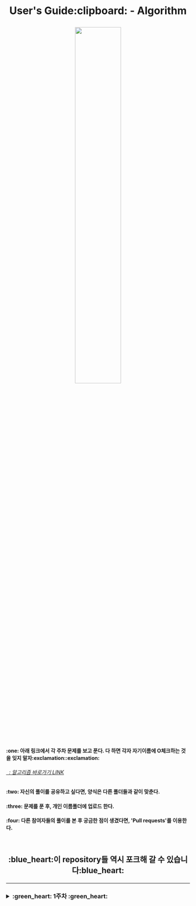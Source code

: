 <h1 align = "center"> User's Guide:clipboard: - Algorithm</p>

<img src="https://quotefancy.com/media/wallpaper/3840x2160/386847-Robert-H-Schuller-Quote-Tough-times-never-last-but-tough-people-do.jpg" width="50%"/>

<h4>:one: 아래 링크에서 각 주차 문제를 보고 푼다. 다 하면 각자 자기이름에 O체크하는 것을 잊지 말자:exclamation::exclamation: </p>
<a href = "https://docs.google.com/spreadsheets/d/1SySxnr7KsptZtsbRjxXab3WepswQ34-kEJ-pxEWZluk/edit#gid=805159952"><h6>&nbsp;&nbsp;: 알고리즘 바로가기 LINK</a>
<h4>:two: 자신의 풀이를 공유하고 싶다면, 양식은 다른 폴더들과 같이 맞춘다.
<h4>:three: 문제를 푼 후, 개인 이름폴더에 업로드 한다.</p>
<h4>:four: 다른 참여자들의 풀이를 본 후 궁금한 점이 생겼다면, 'Pull requests'를 이용한다.</p>
<br>
<h2 align='center'> :blue_heart:이 repository들 역시 포크해 갈 수 있습니다:blue_heart: </p>
<hr>
<h3><details>
<summary> :green_heart: 1주차 :green_heart: </summary>
<a href = "https://blog.naver.com/gomdorij/222378166335"><h3> :notebook_with_decorative_cover: 강의노트 : Stack, Queue </a>
<a href = "https://blog.naver.com/gomdorij/222386647914"><h3> :sweat: 접근방식 </a></details>
<br>
<br>
